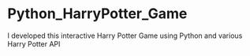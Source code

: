 # Python_HarryPotter_Game
I developed this interactive Harry Potter Game using Python and various Harry Potter API
